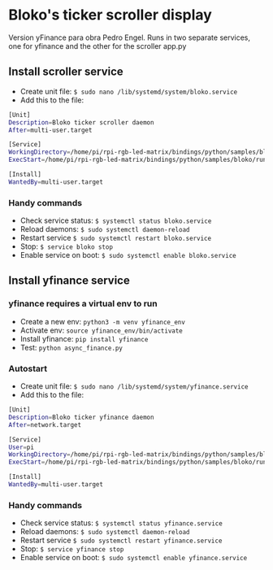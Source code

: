# Bloko's ticker scroller display

Version yFinance para obra Pedro Engel. Runs in two separate services, one for yfinance and the other for the scroller app.py

## Install scroller service

- Create unit file: `$ sudo nano /lib/systemd/system/bloko.service`
- Add this to the file:

```bash
[Unit]
Description=Bloko ticker scroller daemon
After=multi-user.target

[Service]
WorkingDirectory=/home/pi/rpi-rgb-led-matrix/bindings/python/samples/bloko/
ExecStart=/home/pi/rpi-rgb-led-matrix/bindings/python/samples/bloko/run_scroller_app.sh

[Install]
WantedBy=multi-user.target
```

### Handy commands

- Check service status: `$ systemctl status bloko.service`
- Reload daemons: `$ sudo systemctl daemon-reload`
- Restart service `$ sudo systemctl restart bloko.service`
- Stop: `$ service bloko stop`
- Enable service on boot: `$ sudo systemctl enable bloko.service`

## Install yfinance service

### yfinance requires a virtual env to run

- Create a new env: `python3 -m venv yfinance_env`
- Activate env: `source yfinance_env/bin/activate`
- Install yfinance: `pip install yfinance`
- Test: `python async_finance.py`

### Autostart

- Create unit file: `$ sudo nano /lib/systemd/system/yfinance.service`
- Add this to the file:

```bash
[Unit]
Description=Bloko ticker yfinance daemon
After=network.target

[Service]
User=pi
WorkingDirectory=/home/pi/rpi-rgb-led-matrix/bindings/python/samples/bloko/
ExecStart=/home/pi/rpi-rgb-led-matrix/bindings/python/samples/bloko/run_yfinance_app.sh

[Install]
WantedBy=multi-user.target
```

### Handy commands

- Check service status: `$ systemctl status yfinance.service`
- Reload daemons: `$ sudo systemctl daemon-reload`
- Restart service `$ sudo systemctl restart yfinance.service`
- Stop: `$ service yfinance stop`
- Enable service on boot: `$ sudo systemctl enable yfinance.service`
